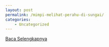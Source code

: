 ```yaml
---
layout: post
permalink: /mimpi-melihat-perahu-di-sungai/
categories:
    - Uncategorized
---
```


[Baca Selengkapnya](/10)